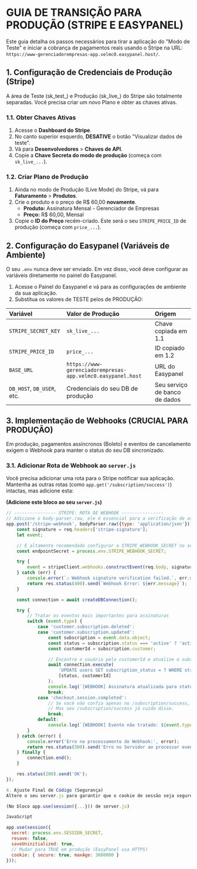 # GUIA DE TRANSIÇÃO PARA PRODUÇÃO (STRIPE E EASYPANEL)

Este guia detalha os passos necessários para tirar a aplicação do "Modo de Teste" e iniciar a cobrança de pagamentos reais usando o Stripe na URL: `https://www-gerenciadorempresas-app.velmc0.easypanel.host/`.

## 1. Configuração de Credenciais de Produção (Stripe)

A área de Teste (sk_test_) e Produção (sk_live_) do Stripe são totalmente separadas. Você precisa criar um novo Plano e obter as chaves ativas.

### 1.1. Obter Chaves Ativas

1.  Acesse o **Dashboard do Stripe**.
2.  No canto superior esquerdo, **DESATIVE** o botão "Visualizar dados de teste".
3.  Vá para **Desenvolvedores** > **Chaves de API**.
4.  Copie a **Chave Secreta do modo de produção** (começa com `sk_live_...`).

### 1.2. Criar Plano de Produção

1.  Ainda no modo de Produção (Live Mode) do Stripe, vá para **Faturamento** > **Produtos**.
2.  Crie o produto e o preço de R$ 60,00 **novamente**.
    * **Produto:** Assinatura Mensal - Gerenciador de Empresas
    * **Preço:** R$ 60,00, Mensal
3.  Copie o **ID do Preço** recém-criado. Este será o seu `STRIPE_PRICE_ID` de produção (começa com `price_...`).

## 2. Configuração do Easypanel (Variáveis de Ambiente)

O seu `.env` nunca deve ser enviado. Em vez disso, você deve configurar as variáveis diretamente no painel do Easypanel.

1.  Acesse o Painel do Easypanel e vá para as configurações de ambiente da sua aplicação.
2.  Substitua os valores de TESTE pelos de PRODUÇÃO:

| Variável | Valor de Produção | Origem |
| :--- | :--- | :--- |
| `STRIPE_SECRET_KEY` | `sk_live_...` | Chave copiada em 1.1 |
| `STRIPE_PRICE_ID` | `price_...` | ID copiado em 1.2 |
| `BASE_URL` | `https://www-gerenciadorempresas-app.velmc0.easypanel.host` | URL do Easypanel |
| `DB_HOST`, `DB_USER`, etc. | Credenciais do seu DB de produção | Seu serviço de banco de dados |

## 3. Implementação de Webhooks (CRUCIAL PARA PRODUÇÃO)

Em produção, pagamentos assíncronos (Boleto) e eventos de cancelamento exigem o Webhook para manter o status do seu DB sincronizado.

### 3.1. Adicionar Rota de Webhook ao `server.js`

Você precisa adicionar uma rota para o Stripe notificar sua aplicação. Mantenha as outras rotas (como `app.get('/subscription/success')`) intactas, mas adicione esta:

**(Adicione este bloco ao seu `server.js`)**

```javascript
// ---------------- STRIPE: ROTA DE WEBHOOK ----------------
// Adicione o body-parser.raw, ele é essencial para a verificação de assinatura do Webhook
app.post('/stripe-webhook', bodyParser.raw({type: 'application/json'}), async (req, res) => {
    const signature = req.headers['stripe-signature'];
    let event;

    // É altamente recomendado configurar o STRIPE_WEBHOOK_SECRET no seu Easypanel.
    const endpointSecret = process.env.STRIPE_WEBHOOK_SECRET;

    try {
        event = stripeClient.webhooks.constructEvent(req.body, signature, endpointSecret);
    } catch (err) {
        console.error(`⚠️ Webhook signature verification failed.`, err.message);
        return res.status(400).send(`Webhook Error: ${err.message}`);
    }

    const connection = await createDBConnection();

    try {
        // Tratar os eventos mais importantes para assinaturas
        switch (event.type) {
            case 'customer.subscription.deleted':
            case 'customer.subscription.updated':
                const subscription = event.data.object;
                const status = subscription.status === 'active' ? 'active' : 'inactive'; // Simplificado
                const customerId = subscription.customer;

                // Encontre o usuário pelo customerId e atualize o subscription_status no DB
                await connection.execute(
                    'UPDATE users SET subscription_status = ? WHERE stripe_customer_id = ?',
                    [status, customerId]
                );
                console.log(`[WEBHOOK] Assinatura atualizada para status: ${status} para o cliente ${customerId}`);
                break;
            case 'checkout.session.completed':
                // Se você não confia apenas no /subscription/success, este evento é o mais seguro para ativar.
                // Mas seu /subscription/success já cuida disso.
                break;
            default:
                console.log(`[WEBHOOK] Evento não tratado: ${event.type}`);
        }
    } catch (error) {
        console.error('Erro no processamento do Webhook:', error);
        return res.status(500).send('Erro no Servidor ao processar evento.');
    } finally {
        connection.end();
    }

    res.status(200).send('OK');
});

4. Ajuste Final de Código (Segurança)
Altere o seu server.js para garantir que o cookie de sessão seja seguro em HTTPS:

(No bloco app.use(session({...})) de server.js)

JavaScript

app.use(session({
  secret: process.env.SESSION_SECRET,
  resave: false,
  saveUninitialized: true,
  // Mudar para TRUE em produção (EasyPanel usa HTTPS)
  cookie: { secure: true, maxAge: 3600000 } 
}));
